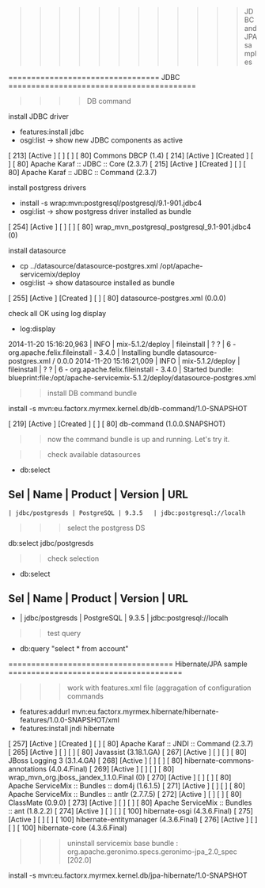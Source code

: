 >>>>>>>>>>>>JDBC and JPA samples

================================= JDBC =========================================

>>>> DB command

install JDBC driver

* features:install jdbc
* osgi:list -> show new JDBC components as active

[ 213] [Active     ] [            ] [       ] [   80] Commons DBCP (1.4)
[ 214] [Active     ] [Created     ] [       ] [   80] Apache Karaf :: JDBC :: Core (2.3.7)
[ 215] [Active     ] [Created     ] [       ] [   80] Apache Karaf :: JDBC :: Command (2.3.7)


install postgress drivers

* install -s wrap:mvn:postgresql/postgresql/9.1-901.jdbc4
* osgi:list -> show postgress driver installed as bundle

[ 254] [Active     ] [            ] [       ] [   80] wrap_mvn_postgresql_postgresql_9.1-901.jdbc4 (0)

install datasource

* cp ../datasource/datasource-postgres.xml /opt/apache-servicemix/deploy
* osgi:list -> show datasource installed as bundle

[ 255] [Active     ] [Created     ] [       ] [   80] datasource-postgres.xml (0.0.0)

check all OK using log display

* log:display

2014-11-20 15:16:20,963 | INFO  | mix-5.1.2/deploy | fileinstall                      | ?                                   ? | 6 - org.apache.felix.fileinstall - 3.4.0 | Installing bundle datasource-postgres.xml / 0.0.0
2014-11-20 15:16:21,009 | INFO  | mix-5.1.2/deploy | fileinstall                      | ?                                   ? | 6 - org.apache.felix.fileinstall - 3.4.0 | Started bundle: blueprint:file:/opt/apache-servicemix-5.1.2/deploy/datasource-postgres.xml


>> install DB command bundle

install -s mvn:eu.factorx.myrmex.kernel.db/db-command/1.0-SNAPSHOT

[ 219] [Active     ] [Created     ] [       ] [   80] db-command (1.0.0.SNAPSHOT)

>> now the command bundle is up and running. Let's try it.

>> check available datasources

* db:select

Sel | Name            | Product    | Version | URL                      
------------------------------------------------------------------------
    | jdbc/postgresds | PostgreSQL | 9.3.5   | jdbc:postgresql://localh 

>>> select the postgress DS

db:select jdbc/postgresds

>> check selection

* db:select

Sel | Name            | Product    | Version | URL                      
------------------------------------------------------------------------
*   | jdbc/postgresds | PostgreSQL | 9.3.5   | jdbc:postgresql://localh 

>> test query

* db:query "select * from account"

==================================== Hibernate/JPA sample ======================================


>>> work with features.xml file (aggragation of configuration commands

* features:addurl mvn:eu.factorx.myrmex.hibernate/hibernate-features/1.0.0-SNAPSHOT/xml
* features:install jndi hibernate

[ 257] [Active     ] [Created     ] [       ] [   80] Apache Karaf :: JNDI :: Command (2.3.7)
[ 265] [Active     ] [            ] [       ] [   80] Javassist (3.18.1.GA)
[ 267] [Active     ] [            ] [       ] [   80] JBoss Logging 3 (3.1.4.GA)
[ 268] [Active     ] [            ] [       ] [   80] hibernate-commons-annotations (4.0.4.Final)
[ 269] [Active     ] [            ] [       ] [   80] wrap_mvn_org.jboss_jandex_1.1.0.Final (0)
[ 270] [Active     ] [            ] [       ] [   80] Apache ServiceMix :: Bundles :: dom4j (1.6.1.5)
[ 271] [Active     ] [            ] [       ] [   80] Apache ServiceMix :: Bundles :: antlr (2.7.7.5)
[ 272] [Active     ] [            ] [       ] [   80] ClassMate (0.9.0)
[ 273] [Active     ] [            ] [       ] [   80] Apache ServiceMix :: Bundles :: ant (1.8.2.2)
[ 274] [Active     ] [            ] [       ] [  100] hibernate-osgi (4.3.6.Final)
[ 275] [Active     ] [            ] [       ] [  100] hibernate-entitymanager (4.3.6.Final)
[ 276] [Active     ] [            ] [       ] [  100] hibernate-core (4.3.6.Final)

>>> uninstall servicemix base bundle :  org.apache.geronimo.specs.geronimo-jpa_2.0_spec [202.0]

install -s mvn:eu.factorx.myrmex.kernel.db/jpa-hibernate/1.0-SNAPSHOT


















